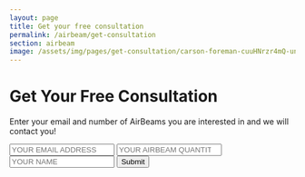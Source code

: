 ```yaml
---
layout: page
title: Get your free consultation
permalink: /airbeam/get-consultation
section: airbeam
image: /assets/img/pages/get-consultation/carson-foreman-cuuHNrzr4mQ-unsplash.jpg.jpg
---
```


<div class="conversion-form get-consultation">
  <div class="conversion-form__container get-consultation__container">
    <h1 class="conversion-form__heading heading heading--conversion">Get Your Free Consultation</h1>
    <p class="conversion-form__paragraph">Enter your email and number of&nbsp;AirBeams you are interested in and we will contact you!</p>
    <form name="consultation" class="conversion-form__form" method="post" data-netlify="true">
      <input type="hidden" name="subject" value="New consultation request" />
      <input name="email" type="email" placeholder="YOUR EMAIL ADDRESS" class="conversion-form__input u--block" required />
      <input name="quantity" type="number" step="1" min="1" placeholder="YOUR AIRBEAM QUANTITY" class="conversion-form__input u--block" required />
      <input name="name" type="text" placeholder="YOUR NAME" class="conversion-form__input u--block" required />
      <input type="submit" value="Submit" class="button button--cta input--full-width" />
    </form>
  </div>
</div>
